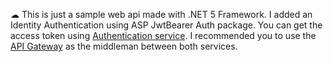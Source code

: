 ☁ This is just a sample web api made with .NET 5 Framework. I added an Identity Authentication using ASP JwtBearer Auth package. You can get the access token using [Authentication service](https://github.com/jerichosiahaya/AuthService). I recommended you to use the [API Gateway](https://github.com/jerichosiahaya/OcelotAPIGateway) as the middleman between both services.
